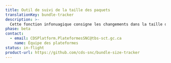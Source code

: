```yaml
---
title: Outil de suivi de la taille des paquets
translationKey: bundle-tracker
description: >-
  Cette fonction infonuagique consigne les changements dans la taille de votre paquet (bundle) au fil du temps.
phase: beta
contact:
  - email: CDSPlatform.PlateformesSNC@tbs-sct.gc.ca
    name: Équipe des plateformes
status: in-flight
product-url: https://github.com/cds-snc/bundle-size-tracker
---
```


